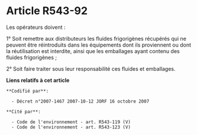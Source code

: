 # Article R543-92

Les opérateurs doivent :

1° Soit remettre aux distributeurs les fluides frigorigènes récupérés qui ne peuvent être réintroduits dans les équipements
dont ils proviennent ou dont la réutilisation est interdite, ainsi que les emballages ayant contenu des fluides
frigorigènes ;

2° Soit faire traiter sous leur responsabilité ces fluides et emballages.

**Liens relatifs à cet article**

	**Codifié par**:

	  - Décret n°2007-1467 2007-10-12 JORF 16 octobre 2007

	**Cité par**:

	  - Code de l'environnement - art. R543-119 (V)
	  - Code de l'environnement - art. R543-123 (V)
